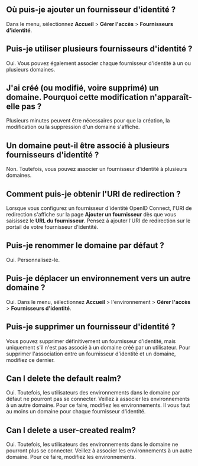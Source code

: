 Où puis-je ajouter un fournisseur d'identité ?
----------------------------------------------

Dans le menu, sélectionnez **Accueil** \> **Gérer l'accès** \> **Fournisseurs d'identité**.

Puis-je utiliser plusieurs fournisseurs d'identité ?
----------------------------------------------------

Oui. Vous pouvez également associer chaque fournisseur d'identité à un ou plusieurs domaines.

J'ai créé (ou modifié, voire supprimé) un domaine. Pourquoi cette modification n'apparaît-elle pas ?
----------------------------------------------------------------------------------------------------

Plusieurs minutes peuvent être nécessaires pour que la création, la modification ou la suppression d'un domaine s'affiche.

Un domaine peut-il être associé à plusieurs fournisseurs d'identité ?
---------------------------------------------------------------------

Non. Toutefois, vous pouvez associer un fournisseur d'identité à plusieurs domaines.

Comment puis-je obtenir l'URI de redirection ?
----------------------------------------------

Lorsque vous configurez un fournisseur d'identité OpenID Connect, l'URI de redirection s'affiche sur la page **Ajouter un fournisseur** dès que vous saisissez le **URL du fournisseur**. Pensez à ajouter l'URI de redirection sur le portail de votre fournisseur d'identité.

Puis-je renommer le domaine par défaut ?
----------------------------------------

Oui. Personnalisez-le.

Puis-je déplacer un environnement vers un autre domaine ?
---------------------------------------------------------

Oui. Dans le menu, sélectionnez **Accueil** \> l'environnement \> **Gérer l'accès** \> **Fournisseurs d'identité**.

Puis-je supprimer un fournisseur d'identité ?
---------------------------------------------

Vous pouvez supprimer définitivement un fournisseur d'identité, mais uniquement s'il n'est pas associé à un domaine créé par un utilisateur. Pour supprimer l'association entre un fournisseur d'identité et un domaine, modifiez ce dernier.

Can I delete the default realm?
-------------------------------

Oui. Toutefois, les utilisateurs des environnements dans le domaine par défaut ne pourront pas se connecter. Veillez à associer les environnements à un autre domaine. Pour ce faire, modifiez les environnements. Il vous faut au moins un domaine pour chaque fournisseur d'identité.

Can I delete a user-created realm?
----------------------------------

Oui. Toutefois, les utilisateurs des environnements dans le domaine ne pourront plus se connecter. Veillez à associer les environnements à un autre domaine. Pour ce faire, modifiez les environnements.

